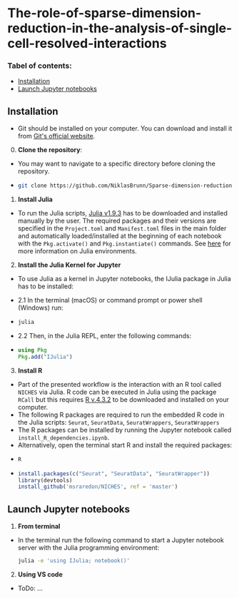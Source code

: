 # The-role-of-sparse-dimension-reduction-in-the-analysis-of-single-cell-resolved-interactions

### Tabel of contents:

- [Installation](#Installation)
- [Launch Jupyter notebooks](#Launch-Jupyter-notebooks)


## Installation
- Git should be installed on your computer. You can download and install it from [Git's official website](https://git-scm.com/downloads).

0. **Clone the repository**:
  - You may want to navigate to a specific directory before cloning the repository.
  - ```bash
    git clone https://github.com/NiklasBrunn/Sparse-dimension-reduction

1. **Install Julia**
  - To run the Julia scripts, [Julia v1.9.3](https://julialang.org/downloads/oldreleases/) has to be downloaded and installed manually by the user. The required packages and their versions are specified in the `Project.toml` and `Manifest.toml` files in the main folder and automatically loaded/installed at the beginning of each notebook with the `Pkg.activate()` and `Pkg.instantiate()` commands. See [here](https://pkgdocs.julialang.org/v1.2/environments/) for more information on Julia environments. 

2. **Install the Julia Kernel for Jupyter**
  - To use Julia as a kernel in Jupyter notebooks, the IJulia package in Julia has to be installed:

  - 2.1 In the terminal (macOS) or command prompt or power shell (Windows) run:
   
  - ```bash
    julia
    ```

- 2.2 Then, in the Julia REPL, enter the following commands:

-   ```julia
    using Pkg
    Pkg.add("IJulia")
    ```


3. **Install R**
- Part of the presented workflow is the interaction with an R tool called `NICHES` via Julia. R code can be executed in Julia using the package `RCall` but this requires [R v.4.3.2](https://www.r-project.org) to be downloaded and installed on your computer. 
- The following R packages are required to run the embedded R code in the Julia scripts: `Seurat`, `SeuratData`, `SeuratWrappers`, `SeuratWrappers`
 - The R packages can be installed by running the Jupyter notebook called `install_R_dependencies.ipynb`.
 - Alternatively, open the terminal start R and install the required packages:
- ```bash
  R
  ```
- ```r
  install.packages(c("Seurat", "SeuratData", "SeuratWrapper"))
  library(devtools)
  install_github('msraredon/NICHES', ref = 'master')
  ```


## Launch Jupyter notebooks
1. **From terminal**
  - In the terminal run the following command to start a Jupyter notebook server with the Julia programming environment:
    ```bash
    julia -e 'using IJulia; notebook()'
    ```

2. **Using VS code**
  - ToDo: ...



